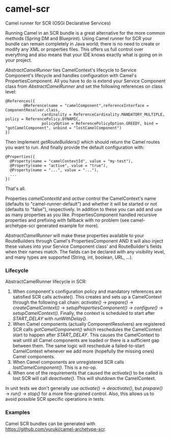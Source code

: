 camel-scr
=========

Camel runner for SCR (OSGi Declarative Services)

Running Camel in an SCR bundle is a great alternative for the more common methods (Spring DM and Blueprint). Using Camel runner for SCR your bundle can remain completely in Java world; there is no need to create or modify any XML or properties files. This offers us full control over everything and also means that your IDE knows exactly what is going on in your project.

*AbstractCamelRunner* ties CamelContext's lifecycle to Service Component's lifecycle and handles configuration with Camel's PropertiesComponent. All you have to do is extend your Service Component class from *AbstractCamelRunner* and set the following references on class level:

```
@References({
        @Reference(name = "camelComponent",referenceInterface = ComponentResolver.class,
                cardinality = ReferenceCardinality.MANDATORY_MULTIPLE, policy = ReferencePolicy.DYNAMIC,
                policyOption = ReferencePolicyOption.GREEDY, bind = "gotCamelComponent", unbind = "lostCamelComponent")
})
```

Then implement *getRouteBuilders()* which should return the Camel routes you want to run. And finally provide the default configuration with:

```
@Properties({
  @Property(name = "camelContextId", value = "my-test"),
  @Property(name = "active", value = "true"),
  @Property(name = "...", value = "..."),
  ...
})
```

That's all.

Properties *camelContextId* and *active* control the CamelContext's name (defaults to "camel-runner-default") and whether it will be started or not (defaults to "false"), respectively. In addition to these you can add and use as many properties as you like. PropertiesComponent handled recursive properties and prefixing with fallback with no problem (see camel-archetype-scr generated example for more).

*AbstractCamelRunner* will make these properties available to your RouteBuilders through Camel's PropertiesComponent AND it will also inject these values into your Service Component class' and RouteBuilder's fields when their names match. The fields can be declared with any visibility level, and many types are supported (String, int, boolean, URL, ...).

### Lifecycle

AbstractCamelRunner lifecycle in SCR:

1. When component's configuration policy and mandatory references are satisfied SCR calls activate(). This creates and sets up a CamelContext through the following call chain: *activate()* -> *prepare()* -> *createCamelContext()* -> *setupPropertiesComponent()* -> *configure()* -> *setupCamelContext()*. Finally, the context is scheduled to start after *START_DELAY* with *runWithDelay()*.
2. When Camel components (actually ComponentResolvers) are registered SCR calls *gotCamelComponent()* which reschedules the CamelContext start to happen after *START_DELAY*. This causes the CamelContext to wait until all Camel components are loaded or there is a sufficient gap between them. The same logic will reschedule a failed-to-start CamelContext whenever we add more (hopefully the missing ones) Camel components.
3. When Camel components are unregistered SCR calls *lostCamelComponent()*. This is a no-op.
4. When one of the requirements that caused the *activate()* to be called is lost SCR will call *deactivate()*. This will shutdown the CamelContext.

In unit tests we don't generally use *activate()* -> *deactivate()*, but *prepare()* -> *run()* -> *stop()* for a more fine-grained control. Also, this allows us to avoid possible SCR specific operations in tests.

### Examples

Camel SCR bundles can be generated with https://github.com/yuruki/camel-archetype-scr.
